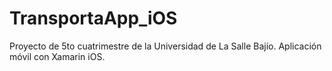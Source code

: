 # TransportaApp_iOS
Proyecto de 5to cuatrimestre de la Universidad de La Salle Bajío. Aplicación móvil con Xamarin iOS.
